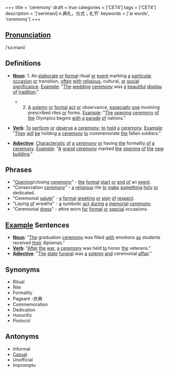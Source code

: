 +++
title = 'ceremony'
draft = true
categories = ['CET4']
tags = ['CET4']
description = '[ˈseriməni] n.典礼，仪式；礼节'
keywords = ['ai words', 'ceremony']
+++

## [Pronunciation](/post/pronunciation/)
/ˈsɜːməni/

## Definitions
- **[Noun](/post/noun/)**: 1. An [elaborate](/post/elaborate/) [or](/post/or/) [formal](/post/formal/) ritual [or](/post/or/) [event](/post/event/) marking [a](/post/a/) [particular](/post/particular/) [occasion](/post/occasion/) [or](/post/or/) transition, [often](/post/often/) [with](/post/with/) [religious](/post/religious/), cultural, [or](/post/or/) [social](/post/social/) [significance](/post/significance/). [Example](/post/example/): "[The](/post/the/) [wedding](/post/wedding/) [ceremony](/post/ceremony/) was [a](/post/a/) [beautiful](/post/beautiful/) [display](/post/display/) [of](/post/of/) [tradition](/post/tradition/)."
   - 2. [A](/post/a/) [solemn](/post/solemn/) [or](/post/or/) [formal](/post/formal/) [act](/post/act/) [or](/post/or/) observance, [especially](/post/especially/) [one](/post/one/) involving prescribed rites [or](/post/or/) forms. [Example](/post/example/): "[The](/post/the/) [opening](/post/opening/) [ceremony](/post/ceremony/) [of](/post/of/) [the](/post/the/) Olympics begins [with](/post/with/) [a](/post/a/) [parade](/post/parade/) [of](/post/of/) nations."

- **[Verb](/post/verb/)**: [To](/post/to/) [perform](/post/perform/) [or](/post/or/) [observe](/post/observe/) [a](/post/a/) [ceremony](/post/ceremony/); [to](/post/to/) [hold](/post/hold/) [a](/post/a/) [ceremony](/post/ceremony/). [Example](/post/example/): "[They](/post/they/) [will](/post/will/) [be](/post/be/) holding [a](/post/a/) [ceremony](/post/ceremony/) [to](/post/to/) commemorate [the](/post/the/) fallen soldiers."
- **[Adjective](/post/adjective/)**: [Characteristic](/post/characteristic/) [of](/post/of/) [a](/post/a/) [ceremony](/post/ceremony/) [or](/post/or/) having [the](/post/the/) formality [of](/post/of/) [a](/post/a/) [ceremony](/post/ceremony/). [Example](/post/example/): "[A](/post/a/) [grand](/post/grand/) [ceremony](/post/ceremony/) marked [the](/post/the/) [opening](/post/opening/) [of](/post/of/) [the](/post/the/) [new](/post/new/) [building](/post/building/)."

## Phrases
- "[Opening](/post/opening/)/closing [ceremony](/post/ceremony/)" - [the](/post/the/) [formal](/post/formal/) [start](/post/start/) [or](/post/or/) [end](/post/end/) [of](/post/of/) an [event](/post/event/).
- "Consecration [ceremony](/post/ceremony/)" - [a](/post/a/) [religious](/post/religious/) rite [to](/post/to/) [make](/post/make/) [something](/post/something/) [holy](/post/holy/) [or](/post/or/) dedicated.
- "Ceremonial [salute](/post/salute/)" - [a](/post/a/) [formal](/post/formal/) [greeting](/post/greeting/) [or](/post/or/) [sign](/post/sign/) [of](/post/of/) [respect](/post/respect/).
- "Laying [of](/post/of/) wreaths" - [a](/post/a/) symbolic [act](/post/act/) [during](/post/during/) [a](/post/a/) [memorial](/post/memorial/) [ceremony](/post/ceremony/).
- "Ceremonial [dress](/post/dress/)" - attire worn [for](/post/for/) [formal](/post/formal/) [or](/post/or/) [special](/post/special/) occasions.

## [Example](/post/example/) Sentences
- **[Noun](/post/noun/)**: "[The](/post/the/) graduation [ceremony](/post/ceremony/) was filled [with](/post/with/) emotions [as](/post/as/) students received [their](/post/their/) diplomas."
- **[Verb](/post/verb/)**: "[After](/post/after/) [the](/post/the/) [war](/post/war/), [a](/post/a/) [ceremony](/post/ceremony/) was held [to](/post/to/) honor [the](/post/the/) veterans."
- **[Adjective](/post/adjective/)**: "[The](/post/the/) [state](/post/state/) [funeral](/post/funeral/) was [a](/post/a/) [solemn](/post/solemn/) [and](/post/and/) ceremonial [affair](/post/affair/)."

## Synonyms
- Ritual
- Rite
- Formality
- Pageant
-庆典
- Commemoration
- Dedication
- Honorific
- Protocol

## Antonyms
- Informal
- [Casual](/post/casual/)
- Unofficial
- Impromptu
